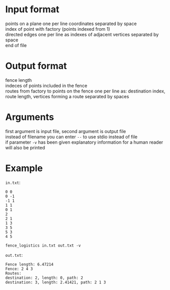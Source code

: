 # Input format
points on a plane one per line coordinates separated by space\
index of point with factory (points indexed from 1)\
directed edges one per line as indexes of adjacent vertices separated by space\
end of file

# Output format
fence length\
indeces of points included in the fence\
routes from factory to points on the fence one per line as: destination index, route length, vertices forming a route separated by spaces

# Arguments
first argument is input file, second argument is output file\
instead of filename you can enter `--` to use stdio instead of file\
if parameter `-v` has been given explanatory information for a human reader will also be printed

# Example
`in.txt`:
```
0 0
0 -1
-1 1
1 1
0 1
2
2 1
1 3
3 5
5 3
4 5
```

`fence_logistics in.txt out.txt -v`

`out.txt`:
```
Fence length: 6.47214
Fence: 2 4 3
Routes:
destination: 2, length: 0, path: 2
destination: 3, length: 2.41421, path: 2 1 3
```
